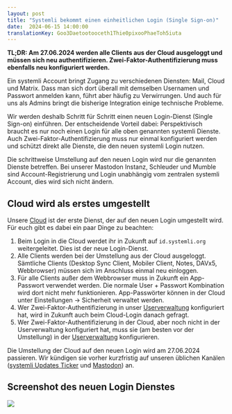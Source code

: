 ```yaml
---
layout: post
title: "Systemli bekommt einen einheitlichen Login (Single Sign-on)"
date:  2024-06-15 14:00:00
translationKey: Goo3Daetootooceth1Thie0pixooPhaeToh5iuta
---
```


**TL;DR: Am 27.06.2024 werden alle Clients aus der Cloud ausgeloggt und müssen sich neu authentifizieren. Zwei-Faktor-Authentifizierung muss ebenfalls neu konfiguriert werden.**

Ein systemli Account bringt Zugang zu verschiedenen Diensten: Mail, Cloud und Matrix. Dass man sich dort überall mit demselben Usernamen und Passwort anmelden kann, führt aber häufig zu Verwirrungen. Und auch für uns als Admins bringt die bisherige Integration einige technische Probleme.<!--more-->

Wir werden deshalb Schritt für Schritt einen neuen Login-Dienst (Single Sign-on) einführen. Der entscheidende Vorteil dabei: Perspektivisch braucht es nur noch einen Login für alle oben genannten systemli Dienste. Auch Zwei-Faktor-Authentifizierung muss nur einmal konfiguriert werden und schützt direkt alle Dienste, die den neuen systemli Login nutzen.

Die schrittweise Umstellung auf den neuen Login wird nur die genannten Dienste betreffen. Bei unserer Mastodon Instanz, Schleuder und Mumble sind Account-Registrierung und Login unabhängig vom zentralen systemli Account, dies wird sich nicht ändern.

## Cloud wird als erstes umgestellt

Unsere [Cloud](https://cloud.systemli.org) ist der erste Dienst, der auf den neuen Login umgestellt wird. Für euch gibt es dabei ein paar Dinge zu beachten:

1. Beim Login in die Cloud werdet ihr in Zukunft auf `id.systemli.org`
weitergeleitet. Dies ist der neue Login-Dienst.
2. Alle Clients werden bei der Umstellung aus der Cloud ausgeloggt. Sämtliche Clients (Desktop Sync Client, Mobiler Client, Notes, DAVx5, Webbrowser) müssen sich im Anschluss einmal neu einloggen.
3. Für alle Clients außer dem Webbrowser muss in Zukunft ein App-Passwort verwendet werden. Die normale User + Passwort Kombination wird dort nicht mehr funktionieren. App-Passwörter können in der Cloud unter Einstellungen -> Sicherheit verwaltet werden.
4. Wer Zwei-Faktor-Authentifizierung in unser [Userverwaltung](https://users.systemli.org) konfiguriert hat, wird in Zukunft auch beim Cloud-Login danach gefragt.
5. Wer Zwei-Faktor-Authentifizierung in der Cloud, aber noch nicht in der Userverwaltung konfiguriert hat, muss sie (am besten vor der Umstellung) in der [Userverwaltung](https://users.systemli.org) konfigurieren.

Die Umstellung der Cloud auf den neuen Login wird am 27.06.2024 passieren. Wir kündigen sie vorher kurzfristig auf unseren üblichen Kanälen ([systemli Updates Ticker](https://updates.systemli.org) und [Mastodon](https://systemli.social/@systemli)) an.

## Screenshot des neuen Login Dienstes

<img src="/assets/img/id.systemli.org_login_de.png" class="border">
